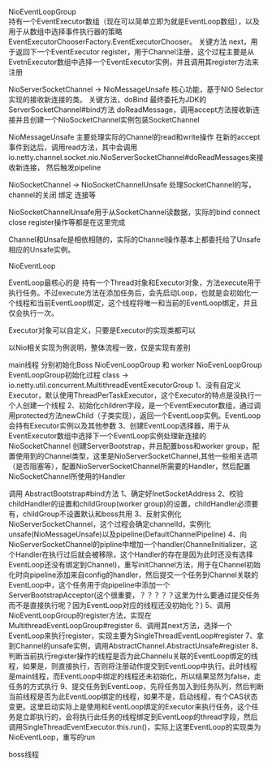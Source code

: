 NioEventLoopGroup  
持有一个EventExecutor数组（现在可以简单立即为就是EventLoop数组），以及用于从数组中选择事件执行器的策略EventExecutorChooserFactory.EventExecutorChooser。
关键方法
next，用于返回下一个EventExecutor
register，用于Channel注册，这个过程主要是从EvetnExecutor数组中选择一个EventExecutor实例，并且调用其register方法来注册

NioServerSocketChannel  -> NioMessageUnsafe
核心功能，基于NIO Selector实现的接收新连接的类。
关键方法，doBind 最终委托为JDK的ServerSocketChannel#bind方法
doReadMessage，调用accept方法接收新连接并且创建一个NioSocketChannel实例包装SocketChannel

NioMessageUnsafe
主要处理实际的Channel的read和write操作
在新的accept事件到达后，调用read方法，其中会调用 io.netty.channel.socket.nio.NioServerSocketChannel#doReadMessages来接收新连接，
然后触发pipeline


NioSocketChannel  -> NioSocketChannelUnsafe
处理SocketChannel的写，channel的关闭 绑定 连接等

NioSocketChannelUnsafe用于从SocketChannel读数据，实际的bind connect close register操作等都是在这里完成



Channel和Unsafe是相依相随的，实际的Channel操作基本上都委托给了Unsafe相应的Unsafe实例。

NioEventLoop

EventLoop最核心的是 持有一个Thread对象和Executor对象，方法execute用于执行任务。不过execute方法在添加任务后，会先启动Loop，也就是会初始化一个线程和当前EventLoop绑定，这个线程将唯一和当前的EventLoop绑定，并且仅会执行一次。

Executor对象可以自定义，只要是Executor的实现类都可以

以Nio相关实现为例说明，整体流程一致，仅是实现有差别

main线程 
分别初始化Boss NioEvenLoopGroup 和 worker NioEvenLoopGroup
    EventLoopGroup初始化过程
    class -> io.netty.util.concurrent.MultithreadEventExecutorGroup
        1、没有自定义Executor，默认使用ThreadPerTaskExecutor，这个Executor的特点是没执行一个人创建一个线程
        2、初始化children字段，是一个EventExecutor数组，通过调用protected方法newChild（子类实现），返回一个EventLoop实例。EventLoop会持有Executor实例以及其他参数
        3、创建EventLoop选择器，用于从EventExecutor数组中选择下一个EventLoop实例处理新连接的NioSocketChannel
创建ServerBootstrap，并且配置boss和worker group，配置使用到的Channel类型，这里是NioServerSocketChannel,其他一些相关选项（是否阻塞等），配置NioServerSocketChannel所需要的Handler，然后配置NioSocketChannel所使用的Handler

调用 AbstractBootstrap#bind方法
    1、确定好InetSocketAddress
    2、校验childHandler的设置和childGroup(worker group)的设置，childHandler必须要有，childGroup不设置默认和boss共用
    3、反射实例化NioServerSocketChannel，这个过程会确定channelId，实例化unsafe(NioMessageUnsafe)以及pipeline(DefaultChannelPipeline)
    4、向NioServerSocketChannel的pipline中增加一个handler(ChannelInitializer，这个Handler在执行过后就会被移除，这个Handler的存在是因为此时还没有选择EventLoop还没有绑定到Channel)，重写initChannel方法，用于在Channel初始化时向pipeline添加来自config的handler，然后提交一个任务到Channel关联的EventLoop中，这个任务用于向pipeline中添加一个ServerBootstrapAcceptor(这个很重要，？？？？？这里为什么要通过提交任务而不是直接执行呢？因为EventLoop对应的线程还没初始化？)
    5、调用NioEventLoopGroup的register方法，实现在MultithreadEventLoopGroup#register
    6、调用其next方法，选择一个EventLoop来执行register，实现主要为SingleThreadEventLoop#register
    7、拿到Channel的unsafe实例，调用AbstractChannel.AbstractUnsafe#register
    8、判断当前执行register操作的线程是否为此Channelu关联的EventLoop绑定的线程，如果是，则直接执行，否则将注册动作提交到EventLoop中执行。此时线程是main线程，而EventLoop中绑定的线程还未初始化，所以结果显然为false，走任务的方式执行
    9、提交任务到EventLoop，先将任务加入到任务队列，然后判断当前线程是否为此EventLoop绑定的线程，如果不是，启动线程，有个CAS状态变更。这里启动实际上是使用和EventLoop绑定的Executor来执行任务，这个任务是立即执行的，会将执行此任务的线程绑定到EventLoop的thread字段，然后调用SingleThreadEventExecutor.this.run()，实际上这里EventLoop的实现类为NioEventLoop，重写的run






boss线程 

